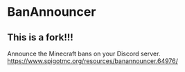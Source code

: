 # BanAnnouncer
## This is a fork!!!

Announce the Minecraft bans on your Discord server. https://www.spigotmc.org/resources/banannouncer.64976/
